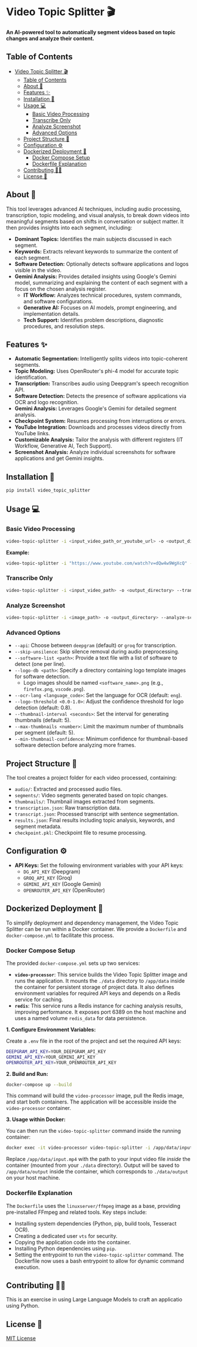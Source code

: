 # Video Topic Splitter 🎬

**An AI-powered tool to automatically segment videos based on topic changes and analyze their content.**

## Table of Contents

- [Video Topic Splitter 🎬](#video-topic-splitter-)
  - [Table of Contents](#table-of-contents)
  - [About 📖](#about-)
  - [Features ✨](#features-)
  - [Installation 💾](#installation-)
  - [Usage 💻](#usage-)
    - [Basic Video Processing](#basic-video-processing)
    - [Transcribe Only](#transcribe-only)
    - [Analyze Screenshot](#analyze-screenshot)
    - [Advanced Options](#advanced-options)
  - [Project Structure 📂](#project-structure-)
  - [Configuration ⚙️](#configuration-️)
  - [Dockerized Deployment 🐳](#dockerized-deployment-)
    - [Docker Compose Setup](#docker-compose-setup)
    - [Dockerfile Explanation](#dockerfile-explanation)
  - [Contributing 🧑‍💻](#contributing-)
  - [License 📜](#license-)

## About 📖

This tool leverages advanced AI techniques, including audio processing, transcription, topic modeling, and visual analysis, to break down videos into meaningful segments based on shifts in conversation or subject matter. It then provides insights into each segment, including:

- **Dominant Topics:** Identifies the main subjects discussed in each segment.
- **Keywords:** Extracts relevant keywords to summarize the content of each segment.
- **Software Detection:** Optionally detects software applications and logos visible in the video.
- **Gemini Analysis:** Provides detailed insights using Google's Gemini model, summarizing and explaining the content of each segment with a focus on the chosen analysis register.
  - **IT Workflow:** Analyzes technical procedures, system commands, and software configurations.
  - **Generative AI:** Focuses on AI models, prompt engineering, and implementation details.
  - **Tech Support:** Identifies problem descriptions, diagnostic procedures, and resolution steps.

## Features ✨

- **Automatic Segmentation:** Intelligently splits videos into topic-coherent segments.
- **Topic Modeling:** Uses OpenRouter's phi-4 model for accurate topic identification.
- **Transcription:** Transcribes audio using Deepgram's speech recognition API.
- **Software Detection:** Detects the presence of software applications via OCR and logo recognition.
- **Gemini Analysis:** Leverages Google's Gemini for detailed segment analysis.
- **Checkpoint System:** Resumes processing from interruptions or errors.
- **YouTube Integration:** Downloads and processes videos directly from YouTube links.
- **Customizable Analysis:** Tailor the analysis with different registers (IT Workflow, Generative AI, Tech Support).
- **Screenshot Analysis:** Analyze individual screenshots for software applications and get Gemini insights.

## Installation 💾

```bash
pip install video_topic_splitter
```

## Usage 💻

### Basic Video Processing

```bash
video-topic-splitter -i <input_video_path_or_youtube_url> -o <output_directory> --topics <number_of_topics> --register <register>
```

**Example:**

```bash
video-topic-splitter -i "https://www.youtube.com/watch?v=dQw4w9WgXcQ" -o output --topics 5 --register it-workflow 
```

### Transcribe Only

```bash
video-topic-splitter -i <input_video_path> -o <output_directory> --transcribe-only
```

### Analyze Screenshot

```bash
video-topic-splitter -i <image_path> -o <output_directory> --analyze-screenshot --screenshot-context "This is a screenshot of a user configuring a firewall." --software-list software_list.txt --logo-db logos/
```

### Advanced Options

- `--api`: Choose between `deepgram` (default) or `groq` for transcription.
- `--skip-unsilence`: Skip silence removal during audio preprocessing.
- `--software-list <path>`: Provide a text file with a list of software to detect (one per line).
- `--logo-db <path>`: Specify a directory containing logo template images for software detection.
  - Logo images should be named `<software_name>.png` (e.g., `firefox.png`, `vscode.png`).
- `--ocr-lang <language_code>`: Set the language for OCR (default: `eng`).
- `--logo-threshold <0.0-1.0>`: Adjust the confidence threshold for logo detection (default: 0.8).
- `--thumbnail-interval <seconds>`: Set the interval for generating thumbnails (default: 5).
- `--max-thumbnails <number>`: Limit the maximum number of thumbnails per segment (default: 5).
- `--min-thumbnail-confidence`: Minimum confidence for thumbnail-based software detection before analyzing more frames.

## Project Structure 📂

The tool creates a project folder for each video processed, containing:

- `audio/`: Extracted and processed audio files.
- `segments/`: Video segments generated based on topic changes.
- `thumbnails/`: Thumbnail images extracted from segments.
- `transcription.json`: Raw transcription data.
- `transcript.json`: Processed transcript with sentence segmentation.
- `results.json`: Final results including topic analysis, keywords, and segment metadata.
- `checkpoint.pkl`: Checkpoint file to resume processing.

## Configuration ⚙️

- **API Keys:** Set the following environment variables with your API keys:
  - `DG_API_KEY` (Deepgram)
  - `GROQ_API_KEY` (Groq)
  - `GEMINI_API_KEY` (Google Gemini)
  - `OPENROUTER_API_KEY` (OpenRouter)

## Dockerized Deployment 🐳

To simplify deployment and dependency management, the Video Topic Splitter can be run within a Docker container.  We provide a `Dockerfile` and `docker-compose.yml` to facilitate this process.

### Docker Compose Setup

The provided `docker-compose.yml` sets up two services:

- **`video-processor`**: This service builds the Video Topic Splitter image and runs the application. It mounts the `./data` directory to `/app/data` inside the container for persistent storage of project data.  It also defines environment variables for required API keys and depends on a Redis service for caching.
- **`redis`**: This service runs a Redis instance for caching analysis results, improving performance.  It exposes port 6389 on the host machine and uses a named volume `redis_data` for data persistence.

**1. Configure Environment Variables:**

Create a `.env` file in the root of the project and set the required API keys:

```bash
DEEPGRAM_API_KEY=YOUR_DEEPGRAM_API_KEY
GEMINI_API_KEY=YOUR_GEMINI_API_KEY
OPENROUTER_API_KEY=YOUR_OPENROUTER_API_KEY
```

**2. Build and Run:**

```bash
docker-compose up --build
```

This command will build the `video-processor` image, pull the Redis image, and start both containers.  The application will be accessible inside the `video-processor` container.

**3. Usage within Docker:**

You can then run the `video-topic-splitter` command inside the running container:

```bash
docker exec -it video-processor video-topic-splitter -i /app/data/input.mp4 -o /app/data/output
```

Replace `/app/data/input.mp4` with the path to your input video file *inside* the container (mounted from your `./data` directory). Output will be saved to `/app/data/output` inside the container, which corresponds to `./data/output` on your host machine.

### Dockerfile Explanation

The `Dockerfile` uses the `linuxserver/ffmpeg` image as a base, providing pre-installed FFmpeg and related tools. Key steps include:

- Installing system dependencies (Python, pip, build tools, Tesseract OCR).
- Creating a dedicated user `vts` for security.
- Copying the application code into the container.
- Installing Python dependencies using `pip`.
- Setting the entrypoint to run the `video-topic-splitter` command.  The Dockerfile now uses a bash entrypoint to allow for dynamic command execution.

## Contributing 🧑‍💻

This is an exercise in using Large Language Models to craft an applicatio using Python.

## License 📜

[MIT License](LICENSE)
